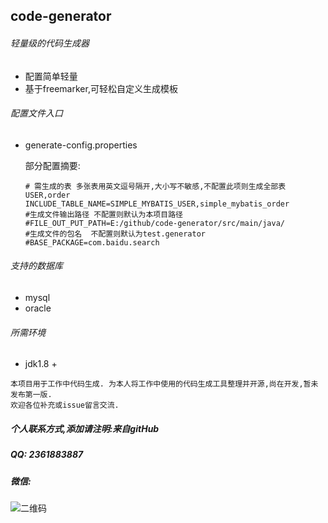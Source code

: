 ## code-generator

###### 轻量级的代码生成器

* 配置简单轻量
* 基于freemarker,可轻松自定义生成模板

###### 配置文件入口

* generate-config.properties

  部分配置摘要:

  ```properties
  # 需生成的表 多张表用英文逗号隔开,大小写不敏感,不配置此项则生成全部表  USER,order
  INCLUDE_TABLE_NAME=SIMPLE_MYBATIS_USER,simple_mybatis_order
  #生成文件输出路径 不配置则默认为本项目路径
  #FILE_OUT_PUT_PATH=E:/github/code-generator/src/main/java/
  #生成文件的包名  不配置则默认为test.generator
  #BASE_PACKAGE=com.baidu.search
  ```

###### 支持的数据库

* mysql
* oracle

###### 所需环境

* jdk1.8 +

```
本项目用于工作中代码生成. 为本人将工作中使用的代码生成工具整理并开源,尚在开发,暂未发布第一版.
欢迎各位补充或issue留言交流.
```

##### 个人联系方式,添加请注明:来自gitHub

##### QQ: 2361883887

##### 微信:

![二维码](https://github.com/zhuyizhuo/notes/blob/master/wechat.png?raw=true)

